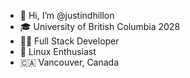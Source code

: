 - 👋 Hi, I’m @justindhillon
- 🎓 University of British Columbia 2028 
- 🧑‍💻 Full Stack Developer 
- 🐧 Linux Enthusiast
- 🇨🇦 Vancouver, Canada
